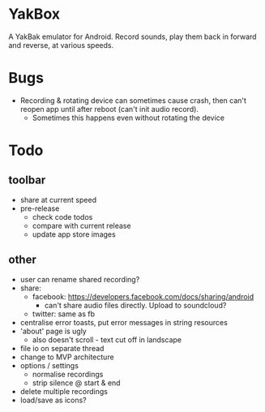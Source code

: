 YakBox
======

A YakBak emulator for Android. Record sounds, play them back in forward
and reverse, at various speeds.

# Bugs
- Recording & rotating device can sometimes cause crash, then can't
  reopen app until after reboot (can't init audio record).
    + Sometimes this happens even without rotating the device

# Todo
## toolbar
- share at current speed
- pre-release
    + check code todos
    + compare with current release
    + update app store images
## other
- user can rename shared recording?
- share:
    + facebook: https://developers.facebook.com/docs/sharing/android
        * can't share audio files directly. Upload to soundcloud?
    + twitter: same as fb
- centralise error toasts, put error messages in string resources
- 'about' page is ugly
    + also doesn't scroll - text cut off in landscape
- file io on separate thread
- change to MVP architecture
- options / settings
    + normalise recordings
    + strip silence @ start & end
- delete multiple recordings
- load/save as icons?
